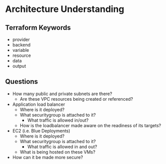 # Architecture Understanding
## Terraform Keywords
- provider
- backend
- variable
- resource
- data
- output

## Questions
- How many public and private subnets are there?
  - Are these VPC resources being created or referenced?
- Application load balancer
  - Where is it deployed?
  - What securitygroup is attached to it?
    - What traffic is allowed in/out?
  - How is the loadbalancer made aware on the readiness of its targets?
- EC2 (i.e. Blue Deployments)
  - Where is it deployed?
  - What securitygroup is attached to it?
    - What traffic is allowed in and out?
  - What is being hosted on these VMs?
- How can it be made more secure?